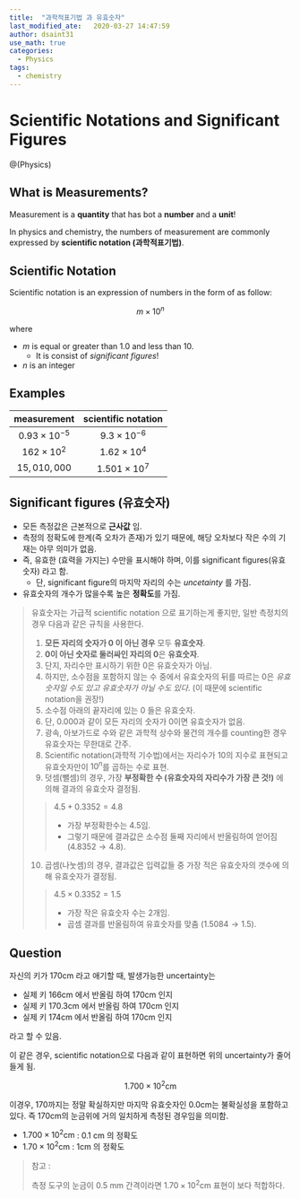 ```yaml
---
title:  "과학적표기법 과 유효숫자"
last_modified_ate:   2020-03-27 14:47:59
author: dsaint31
use_math: true
categories: 
  - Physics
tags: 
  - chemistry
---
```


# Scientific Notations and Significant Figures

@(Physics)

## What is Measurements?

Measurement is a **quantity** that has bot a **number** and a **unit**!

In physics and chemistry, the numbers of measurement are commonly expressed by **scientific notation (과학적표기법)**.

## Scientific Notation

Scientific notation is an expression of numbers in the form of as follow:

$$
m \times 10^n
$$

where

* $m$ is equal or greater than 1.0 and less than 10.
	* It is consist of *significant figures*!
* $n$ is an integer

## Examples

| measurement | scientific notation |
|:---:|:---:|
|$0.93 \times 10^{-5}$ | $9.3 \times 10^{-6}$ |
|$162 \times 10^2$ | $1.62 \times 10^4$ |
|$15,010,000$|$1.501 \times 10^7$|

## Significant figures (유효숫자)

* 모든 측정값은 근본적으로 **근사값** 임.
* 측정의 정확도에 한계(즉 오차가 존재)가 있기 때문에, 해당 오차보다 작은 수의 기재는 아무 의미가 없음.
* 즉, 유효한 (효력을 가지는) 수만을 표시해야 하며, 이를 significant figures(유효숫자) 라고 함.
	* 단, significant figure의 마지막 자리의 수는 *uncetainty* 를 가짐.
* 유효숫자의 개수가 많을수록 높은 **정확도**를 가짐. 

> 유효숫자는 가급적 scientific notation 으로 표기하는게 좋지만, 일반 측정치의 경우 다음과 같은 규칙을 사용한다.
>  
>  1. **모든 자리의 숫자가 0 이 아닌 경우** 모두 **유효숫자**.
>  2. **0이 아닌 숫자로 둘러싸인 자리의 0**은 **유효숫자**. 
>  3. 단지, 자리수만 표시하기 위한 0은 유효숫자가 아님.
>  4. 하지만, 소수점을 포함하지 않는 수 중에서 유효숫자의 뒤를 따르는 0은 *유효숫자일 수도 있고 유효숫자가 아닐 수도 있다*. (이 때문에 scientific notation을 권장!)
>  5. 소수점 아래의 끝자리에 있는 0 들은 유효숫자.
>  6. 단, 0.000과 같이 모든 자리의 숫자가 0이면 유효숫자가 없음.
>  7. 광속, 아보가드로 수와 같은 과학적 상수와 물건의 개수를 counting한 경우 유효숫자는 무한대로 간주.
>  8. Scientific notation(과학적 기수법)에서는 자리수가 10의 지수로 표현되고 유효숫자만이 $10^n$를 곱하는 수로 표현.
>  9. 덧셈(뺄셈)의 경우, 가장 **부정확한 수 (유효숫자의 자리수가 가장 큰 것!)** 에 의해 결과의 유효숫자 결정됨.
>> $4.5 + 0.3352 = 4.8$
>> 
>> * 가장 부정확한수는 $4.5$임. 
>> * 그렇기 때문에 결과값은 소수점 둘째 자리에서 반올림하여 얻어짐 ($4.8352 \rightarrow 4.8$).
>  10. 곱셈(나눗셈)의 경우, 결과값은 입력값들 중 가장 적은 유효숫자의 갯수에 의해 유효숫자가 결정됨.
>> $4.5 \times 0.3352 = 1.5$
>> 
>> * 가장 작은 유효숫자 수는 2개임.
>> * 곱셈 결과를 반올림하여 유효숫자를 맞춤 ($1.5084 \rightarrow 1.5$).

## Question

자신의 키가 170cm 라고 애기할 때, 발생가능한 uncertainty는
* 실제 키 166cm 에서 반올림 하여 170cm 인지
* 실제 키 170.3cm 에서 반올림 하여 170cm 인지
* 실제 키 174cm 에서 반올림 하여 170cm 인지

라고 할 수 있음.

이 같은 경우, scientific notation으로 다음과 같이 표현하면 위의 uncertainty가 줄어들게 됨.

$$
1.700 \times 10^2 \text{cm}
$$

이경우, 170까지는 정말 확실하지만 마지막 유효숫자인 0.0cm는 불확실성을 포함하고 있다. 즉 170cm의 눈금위에 거의 일치하게 측정된 경우임을 의미함.
* $1.700 \times 10^2 \text{cm}$ : 0.1 cm 의 정확도
* $1.70 \times 10^2 \text{cm}$ : 1cm 의 정확도

> 참고 : 
>  
>  측정 도구의 눈금이 0.5 mm 간격이라면 $1.70 \times 10^2 \text{cm}$ 표현이 보다 적합하다. 







